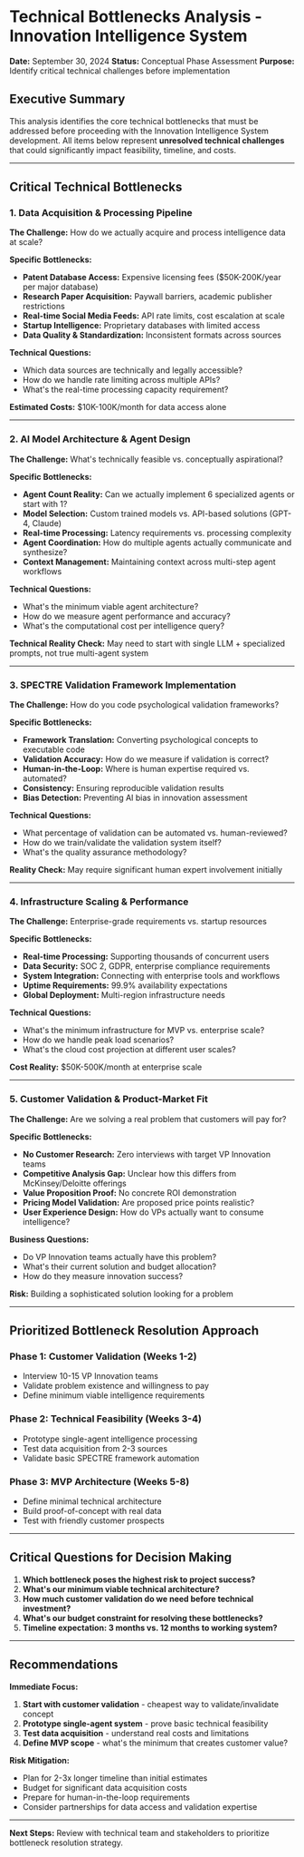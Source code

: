 # Technical Bottlenecks Analysis - Innovation Intelligence System
**Date:** September 30, 2024
**Status:** Conceptual Phase Assessment
**Purpose:** Identify critical technical challenges before implementation

## Executive Summary

This analysis identifies the core technical bottlenecks that must be addressed before proceeding with the Innovation Intelligence System development. All items below represent **unresolved technical challenges** that could significantly impact feasibility, timeline, and costs.

---

## Critical Technical Bottlenecks

### **1. Data Acquisition & Processing Pipeline**

**The Challenge:** How do we actually acquire and process intelligence data at scale?

**Specific Bottlenecks:**
- **Patent Database Access:** Expensive licensing fees ($50K-200K/year per major database)
- **Research Paper Acquisition:** Paywall barriers, academic publisher restrictions
- **Real-time Social Media Feeds:** API rate limits, cost escalation at scale
- **Startup Intelligence:** Proprietary databases with limited access
- **Data Quality & Standardization:** Inconsistent formats across sources

**Technical Questions:**
- Which data sources are technically and legally accessible?
- How do we handle rate limiting across multiple APIs?
- What's the real-time processing capacity requirement?

**Estimated Costs:** $10K-100K/month for data access alone

---

### **2. AI Model Architecture & Agent Design**

**The Challenge:** What's technically feasible vs. conceptually aspirational?

**Specific Bottlenecks:**
- **Agent Count Reality:** Can we actually implement 6 specialized agents or start with 1?
- **Model Selection:** Custom trained models vs. API-based solutions (GPT-4, Claude)
- **Real-time Processing:** Latency requirements vs. processing complexity
- **Agent Coordination:** How do multiple agents actually communicate and synthesize?
- **Context Management:** Maintaining context across multi-step agent workflows

**Technical Questions:**
- What's the minimum viable agent architecture?
- How do we measure agent performance and accuracy?
- What's the computational cost per intelligence query?

**Technical Reality Check:** May need to start with single LLM + specialized prompts, not true multi-agent system

---

### **3. SPECTRE Validation Framework Implementation**

**The Challenge:** How do you code psychological validation frameworks?

**Specific Bottlenecks:**
- **Framework Translation:** Converting psychological concepts to executable code
- **Validation Accuracy:** How do we measure if validation is correct?
- **Human-in-the-Loop:** Where is human expertise required vs. automated?
- **Consistency:** Ensuring reproducible validation results
- **Bias Detection:** Preventing AI bias in innovation assessment

**Technical Questions:**
- What percentage of validation can be automated vs. human-reviewed?
- How do we train/validate the validation system itself?
- What's the quality assurance methodology?

**Reality Check:** May require significant human expert involvement initially

---

### **4. Infrastructure Scaling & Performance**

**The Challenge:** Enterprise-grade requirements vs. startup resources

**Specific Bottlenecks:**
- **Real-time Processing:** Supporting thousands of concurrent users
- **Data Security:** SOC 2, GDPR, enterprise compliance requirements
- **System Integration:** Connecting with enterprise tools and workflows
- **Uptime Requirements:** 99.9% availability expectations
- **Global Deployment:** Multi-region infrastructure needs

**Technical Questions:**
- What's the minimum infrastructure for MVP vs. enterprise scale?
- How do we handle peak load scenarios?
- What's the cloud cost projection at different user scales?

**Cost Reality:** $50K-500K/month at enterprise scale

---

### **5. Customer Validation & Product-Market Fit**

**The Challenge:** Are we solving a real problem that customers will pay for?

**Specific Bottlenecks:**
- **No Customer Research:** Zero interviews with target VP Innovation teams
- **Competitive Analysis Gap:** Unclear how this differs from McKinsey/Deloitte offerings
- **Value Proposition Proof:** No concrete ROI demonstration
- **Pricing Model Validation:** Are proposed price points realistic?
- **User Experience Design:** How do VPs actually want to consume intelligence?

**Business Questions:**
- Do VP Innovation teams actually have this problem?
- What's their current solution and budget allocation?
- How do they measure innovation success?

**Risk:** Building a sophisticated solution looking for a problem

---

## Prioritized Bottleneck Resolution Approach

### **Phase 1: Customer Validation (Weeks 1-2)**
- Interview 10-15 VP Innovation teams
- Validate problem existence and willingness to pay
- Define minimum viable intelligence requirements

### **Phase 2: Technical Feasibility (Weeks 3-4)**
- Prototype single-agent intelligence processing
- Test data acquisition from 2-3 sources
- Validate basic SPECTRE framework automation

### **Phase 3: MVP Architecture (Weeks 5-8)**
- Define minimal technical architecture
- Build proof-of-concept with real data
- Test with friendly customer prospects

---

## Critical Questions for Decision Making

1. **Which bottleneck poses the highest risk to project success?**
2. **What's our minimum viable technical architecture?**
3. **How much customer validation do we need before technical investment?**
4. **What's our budget constraint for resolving these bottlenecks?**
5. **Timeline expectation: 3 months vs. 12 months to working system?**

---

## Recommendations

**Immediate Focus:**
1. **Start with customer validation** - cheapest way to validate/invalidate concept
2. **Prototype single-agent system** - prove basic technical feasibility
3. **Test data acquisition** - understand real costs and limitations
4. **Define MVP scope** - what's the minimum that creates customer value?

**Risk Mitigation:**
- Plan for 2-3x longer timeline than initial estimates
- Budget for significant data acquisition costs
- Prepare for human-in-the-loop requirements
- Consider partnerships for data access and validation expertise

---

**Next Steps:** Review with technical team and stakeholders to prioritize bottleneck resolution strategy.